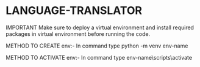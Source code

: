 # LANGUAGE-TRANSLATOR
IMPORTANT
Make sure to deploy a virtual environment and install required packages in virtual environment before running the code.

METHOD TO CREATE env:-
In command type python -m venv env-name

METHOD TO ACTIVATE env:-
In command type env-name\scripts\activate

